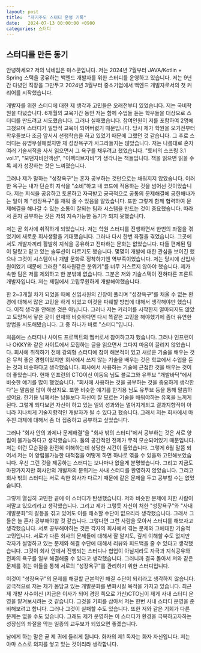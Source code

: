 ```yaml
---
layout: post
title:  "자기주도 스터디 운영 기록"
date:   2024-07-13 00:00:00 +0900
categories: 스터디
---
```

 ## 스터디를 만든 동기
 안녕하세요? 저의 닉네임은 마스쿤입니다. 저는 2024년 7월부터 JAVA/Kotlin + Spring 스택을 공유하는 백엔드 개발자를 위한 스터디를 운영하고 있습니다. 저는 9년간 다녔던 직장을 그만두고 2024년 3월부터 중소기업에서 백엔드 개발자로서의 첫 커리어를 시작했습니다.  

  개발자를 위한 스터디에 대한 제 생각과 고민들은 오래전부터 있었습니다. 저는 국비학원을 다녔습니다. 6개월의 교육기간 동안 저는 함께 수업들 듣는 학우들을 대상으로 스터디를 만드려고 시도했습니다. 그러나 실패했습니다. 참여인원이 저를 포함하여 2명에 그쳤으며 스터디가 일방적 교육이 되어버렸기 때문입니다. 당시 제가 학원을 오기전부터 학우들보다 조금 앞서서 선행학습을 하고 있었기 때문에 그랬던 것 같습니다. 그 후로 스터디는 유명무실해졌지만 제 성장욕구가 사그라들지는 않았습니다. 저는 나름대로 혼자 여러 기술서적을 사서 읽으면서 그 욕구를 채우려고 했었습니다. "토비의 스프링 3.1 vol.1", "모던자바인액션", "이펙티브자바"가 생각나는 책들입니다. 책을 읽으면 읽을 수록 제가 성장하는 것은 느껴졌습니다.  

  그러나 제가 말하는 "성장욕구"는 혼자 공부하는 것만으로는 채워지지 않았습니다. 이러한 욕구는 내가 단순히 지식을 "소비"하고 내 코드에 적용하는 것을 넘어선 것이었습니다. 저는 지식을 공유하고 토론하고 자극받고 궁극적으로 공통의 문제해결에 공헌해나가는 일이 제 "성장욕구"를 채워 줄 수 있음을 알았습니다. 또한 그렇게 함께 협력하여 문제해결을 해나갈 수 있는 소통이 잘되는 팀과 시스템을 만드는 것이 중요했습니다. 따라서 혼자 공부하는 것은 저의 지속가능한 동기가 되지 못했습니다.  
  
 저는 곧 회사에 취직하게 되었습니다. 저는 학원 스터디를 진행하면서 한번의 좌절을 겪었기에 새로운 회사생활을 기대했습니다. 그러나 다시 한번 좌절을 겪었습니다. 그곳에서도 개발자끼리 활발히 지식을 공유하고 전파하는 문화는 없었습니다. 다들 편제된 팀이 달랐고 맡고 있는 솔루션이 다르기도 했습니다. 몇몇이 개발에 대한 관심을 보이긴 했으나 그것이 시스템이나 개발 문화로 정착하기엔 역부족이었습니다. 저는 당시에 신입사원이었기 때문에 그러한 "회사원같은 분위기"를 너무 거스르지 않아야 했습니다. 제가 속한 팀은 저를 제외하고 한 분밖에 없습니다. 그분은 저와 기술스택이 전혀다른 프론트 개발자입니다. 저는 제팀에서 고립무원하게 개발해야했습니다. 
 
 한 2~3개월 차가 되었을 때에 신입사원의 긴장이 풀리며 "성장욕구"를 채울 수 없는 환경에 대해서 많은 고민을 하게 되었고 이것을 파훼할 방법에 대해서 생각해야만 했습니다. 이직 생각을 안해본 것은 아닙니다. 그러나 저는 커리어를 시작한지 얼마되지도 않았고 도망쳐서 닿은 곳이 현재와 비슷하다면 다시 똑같은 고민을 해야했기에 좀더 유연한 방법을 시도해봤습니다. 그 중 하나가 바로 "스터디"입니다.
 
 처음에는 스터디나 사이드 프로젝트의 멤버로서 참여하고자 했습니다. 그러나 인프런이나 OKKY와 같은 사이트에서 모집하는 글을 읽으면서 그다지 마음이 끌리지 않았습니다. 회사에 취직하기 전에 강의형 스터디에 참여 해본적이 있고 새로운 기술을 배우는 것은 무척 좋은 경험이었지만 회사에서 쓰지 않는 기술을 배우는 것은 학교에서 수업을 듣는 것과 비슷하다고 생각했습니다. 회사에서 사용하는 기술에 근접한 것을 배우는 것이 더 좋았습니다. 현재 인프런의 CTO이신 이동욱 님도 블로그와 유투브 "개발바닥"에서 비슷한 얘기를 많이 했었습니다. "회사에 사용하는 것을 공부하는 것을 중요하게 생각한다"는 말씀을 많이 하셨지요. 또한 비슷한 얘기를 한기용 님도 유투브 등을 통해 말씀하셨어요. 한기용 님께서는 남들보다 자신이 잘 모르는 기술을 배워야하는 유혹을 느끼게 된다. 그렇게 되다보면 자신이 하고 있는 일의 성과와는 멀어지게되고 결과지향적이 아니라 지나치게 기술지향적인 개발자가 될 수 있다고 했습니다. 그래서 저는 회사에서 마주친 과제에 대해서 좀 더 집중하고 공부하고 싶었습니다. 
 
 그러나 "회사 안의 과제나 문제해결"을 "회사 밖의 스터디"에서 공부하는 것은 서로 양립이 불가능하다고 생각했습니다. 둘의 공간적인 전제가 무척 모순되어있기 때문입니다. 저는 이런 모순점을 완전히 이해하는데 상당한 시간이 들었습니다. 그렇게 6월 말쯤 되어서 저는 이 양립불가능한 대척점을 어떻게 하면 하나로 엮을 수 있을까 고민해보았습니다. 우선 그런 것을 제공하는 스터디는 보나마나 없을게 분명했습니다. 그리고 지금도 마찬가지지만 회사안의 개발자의 분위기는 사내 스터디를 환영하지 않았습니다. 그리고 회사 밖의 스터디는 서로 속한 회사가 다르기 때문에 같은 문제을 두고 공부할 수는 없었습니다.
 
 그렇게 열심히 고민한 끝에 이 스터디가 탄생했습니다. 저와 비슷한 문제에 처한 사람이 저말고 있으리라고 생각했습니다. 그리고 제가 그렇듯 자신이 처한 "성장욕구"와 "사내개발문화"의 갈등을 겪고 있어도 이를 해소할 수단이 없으리라 생각했습니다. 그래서 그들은 늘 혼자 공부해야할 것 같습니다. 그렇다면 그런 사람을 모아서 스터디를 해보자고 생각했습니다. 서로 공부해야하는 것은 각자의 회사에서 겪는 문제와 그에대한 기술적 고민입니다. 서로가 다른 회사의 문제들에 대해서 잘 알지도, 깊게 이해할 수도 없지만 각자가 설명하고 있는 문제와 해결 수단에 대해서 리뷰와 피드백을 줄 수 있다고 생각했습니다. 그것이 회사 안에서 진행되는 스터디나 협업이 아닐지라도 자극과 지식공유와 전파의 욕구를 일부 해결해줄 수 있다고 생각했습니다. 그러니까 결국 돌아서 저와 같은 문제를 겪는 이들을 통해 서로의 "성장욕구"를 관리하기 위한 스터디입니다. 
 
 이것이 "성장욕구"의 문제를 해결할 근본적인 해결 수단이 되리라고 생각하지 않습니다. 궁극적으로 저는 제가 몸담고 있는 개발문화를 변화시킬 목적을 가지고 있습니다. 최근 제 개발 사수이신 (지금은 이사가 되어 경영 쪽으로 가신)CTO님이 제게 사내 스터디 운영을 맡겨보시려는 것 같습니다. 그것을 기회를 삼아서 저는 한번 사내 스터디 운영을 준비해보려고 합니다. 그러나 그것이 실패할 수도 있습니다. 또한 저와 같은 기회가 다른 분께는 없을 수도 있습니다. 그래도 제가 운영하는 이 스터디가 환경을 극복하고자하는 성장심의 좌절을 막는 일종의 교두보가 되었으면 좋겠습니다. 
 
 남에게 하는 말은 곧 제 귀에 들리게 됩니다. 화자의 제1 독자는 화자 자신입니다. 저는 아마 스스로 의지를 쌓고 있는 것이리라 생각합니다.